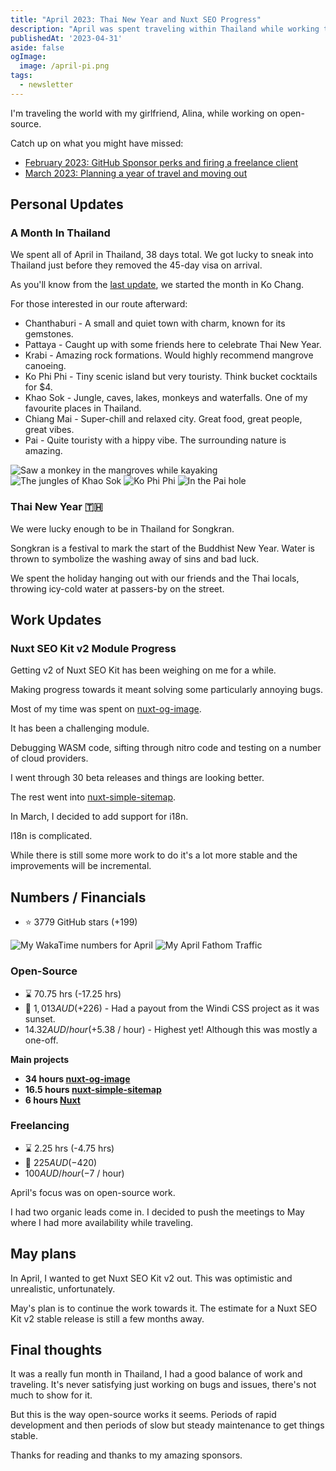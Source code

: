 ```yaml
---
title: "April 2023: Thai New Year and Nuxt SEO Progress"
description: "April was spent traveling within Thailand while working through a bunch of bugs in my Nuxt SEO modules."
publishedAt: '2023-04-31'
aside: false
ogImage:
  image: /april-pi.png
tags:
  - newsletter
---
```


I'm traveling the world with my girlfriend, Alina, while working on open-source.

Catch up on what you might have missed:
- [February 2023: GitHub Sponsor perks and firing a freelance client](/blog/2023-february)
- [March 2023: Planning a year of travel and moving out](/blog/2023-march)

## Personal Updates

### A Month In Thailand

We spent all of April in Thailand, 38 days total.
We got lucky to sneak into Thailand just before they removed the 45-day visa on arrival.

As you'll know from the [last update](/blog/2023-march), we started the month in Ko Chang.

For those interested in our route afterward:
- Chanthaburi - A small and quiet town with charm, known for its gemstones.
- Pattaya - Caught up with some friends here to celebrate Thai New Year.
- Krabi - Amazing rock formations. Would highly recommend mangrove canoeing.
- Ko Phi Phi - Tiny scenic island but very touristy. Think bucket cocktails for $4.
- Khao Sok - Jungle, caves, lakes, monkeys and waterfalls. One of my favourite places in Thailand.
- Chiang Mai - Super-chill and relaxed city. Great food, great people, great vibes.
- Pai - Quite touristy with a hippy vibe. The surrounding nature is amazing.

<Expand>
<div class="md:grid grid-cols-2 gap-8 my-15">
<Image src="/april-mangrove.png" alt="Saw a monkey in the mangroves while kayaking" no-margin />
<Image src="/april-koa-sok.png" alt="The jungles of Khao Sok"  no-margin />
<Image src="/april-phi-phi.png" alt="Ko Phi Phi"  no-margin />
<Image src="/april-pi.png" alt="In the Pai hole"  no-margin />
</div>
</Expand>

### Thai New Year 🇹🇭

We were lucky enough to be in Thailand for Songkran. 

Songkran is a festival to mark the start of the Buddhist New Year.
Water is thrown to symbolize the washing away of sins and bad luck.

We spent the holiday hanging out with our friends and the Thai locals,
throwing icy-cold water at passers-by on the street.

## Work Updates

### Nuxt SEO Kit v2 Module Progress

Getting v2 of Nuxt SEO Kit has been weighing on me for a while.

Making progress towards it meant solving some particularly annoying bugs.

Most of my time was spent on [nuxt-og-image](https://github.com/harlan-zw/nuxt-og-image).

It has been a challenging module.

Debugging WASM code, sifting through nitro code and testing on a number of cloud providers.

I went through 30 beta releases and things are looking better.

The rest went into [nuxt-simple-sitemap](https://github.com/harlan-zw/nuxt-simple-sitemap).

In March, I decided to add support for i18n.

I18n is complicated.

While there is still some more work to do it's a lot more stable and the improvements will be incremental.


## Numbers / Financials

- ⭐ 3779 GitHub stars (+199)

<Image src="/april-numbers.png" alt="My WakaTime numbers for April" />

<Image src="/april-fathom.png" alt="My April Fathom Traffic" />

### Open-Source

- ⌛ 70.75 hrs  (-17.25 hrs)
- 💸 $1,013 AUD (+$226) - Had a payout from the Windi CSS project as it was sunset.
- $14.32 AUD / hour (+$5.38 / hour) - Highest yet! Although this was mostly a one-off.

**Main projects**

- **34 hours [nuxt-og-image](https://github.com/harlan-zw/nuxt-og-image)**
- **16.5 hours [nuxt-simple-sitemap](https://github.com/harlan-zw/nuxt-simple-sitemap)**
- **6 hours [Nuxt](https://github.com/nuxt/nuxt)** 

### Freelancing

- ⌛ 2.25 hrs (-4.75 hrs)
- 💸 $225 AUD (-$420)
- $100 AUD / hour (-$7 / hour)

April's focus was on open-source work. 

I had two organic leads come in.
I decided to push the meetings to May where I had more availability while traveling.

## May plans

In April, I wanted to get Nuxt SEO Kit v2 out. This was optimistic and unrealistic, unfortunately.

May's plan is to continue the work towards it.
The estimate for a Nuxt SEO Kit v2 stable release is still a few months away.

## Final thoughts

It was a really fun month in Thailand, I had a good balance of work and traveling.
It's never satisfying just working on bugs and issues, there's not much to show for it.

But this is the way open-source works it seems.
Periods of rapid development and then periods of slow but steady maintenance to get things stable.

Thanks for reading and thanks to my amazing sponsors.
